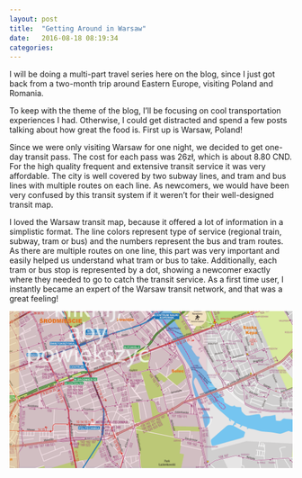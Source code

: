 ```yaml
---
layout: post
title:  "Getting Around in Warsaw"
date:   2016-08-18 08:19:34
categories:  
---
```

I will be doing a multi-part travel series here on the blog, since I just got back from a two-month trip around Eastern Europe, visiting Poland and Romania. 

To keep with the theme of the blog, I’ll be focusing on cool transportation experiences I had. Otherwise, I could get distracted and spend a few posts talking about how great the food is. First up is Warsaw, Poland!

Since we were only visiting Warsaw for one night, we decided to get one-day transit pass. The cost for each pass was 26zł, which is about 8.80 CND. For the high quality frequent and extensive transit service it was very affordable. The city is well covered by two subway lines, and tram and bus lines with multiple routes on each line. As newcomers, we would have been very confused by this transit system if it weren’t for their well-designed transit map. 

I loved the Warsaw transit map, because it offered a lot of information in a simplistic format. The line colors represent type of service (regional train, subway, tram or bus) and the numbers represent the bus and tram routes. As there are multiple routes on one line, this part was very important and easily helped us understand what tram or bus to take. Additionally, each tram or bus stop is represented by a dot, showing a newcomer exactly where they needed to go to catch the transit service. As a first time user, I instantly became an expert of the Warsaw transit network, and that was a great feeling!  


![ZTM Warsaw](/images/Warsaw.png)